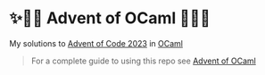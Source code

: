 # ✨🐫🎄 Advent of OCaml 🎄🐫✨

My solutions to [Advent of Code 2023](https://adventofcode.com/2023/) in [OCaml](https://ocaml.org/)

> For a complete guide to using this repo see [Advent of OCaml](https://github.com/p1xelHer0/advent-of-ocaml)
